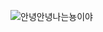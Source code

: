 ![안녕안녕나는뇽이야](https://github-readme-stats.vercel.app/api?username=nyongone&show_icons=true&theme=gruvbox)
